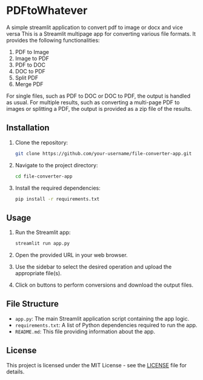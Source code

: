 # PDFtoWhatever

A simple streamlit application to convert pdf to image or docx and vice versa
This is a Streamlit multipage app for converting various file formats. It provides the following functionalities:

1. PDF to Image
2. Image to PDF
3. PDF to DOC
4. DOC to PDF
5. Split PDF
6. Merge PDF

For single files, such as PDF to DOC or DOC to PDF, the output is handled as usual. For multiple results, such as converting a multi-page PDF to images or splitting a PDF, the output is provided as a zip file of the results.

## Installation

1. Clone the repository:

    ```bash
    git clone https://github.com/your-username/file-converter-app.git
    ```

2. Navigate to the project directory:

    ```bash
    cd file-converter-app
    ```

3. Install the required dependencies:

    ```bash
    pip install -r requirements.txt
    ```

## Usage

1. Run the Streamlit app:

    ```bash
    streamlit run app.py
    ```

2. Open the provided URL in your web browser.

3. Use the sidebar to select the desired operation and upload the appropriate file(s).

4. Click on buttons to perform conversions and download the output files.

## File Structure

- `app.py`: The main Streamlit application script containing the app logic.
- `requirements.txt`: A list of Python dependencies required to run the app.
- `README.md`: This file providing information about the app.

## License

This project is licensed under the MIT License - see the [LICENSE](LICENSE) file for details.
